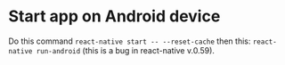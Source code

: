 # Start app on Android device

Do this command `react-native start -- --reset-cache` 
then this: `react-native run-android` (this is a bug in react-native v.0.59).
